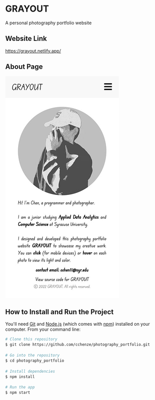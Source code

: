 # GRAYOUT
A personal photography portfolio website

## Website Link
https://grayout.netlify.app/

## About Page
![](grayout.jpg)

## How to Install and Run the Project
You'll need [Git](https://git-scm.com) and [Node.js](https://nodejs.org/en/download/) (which comes with [npm](http://npmjs.com)) installed on your computer. From your command line:

```bash
# Clone this repository
$ git clone https://github.com/cchenze/photography_portfolio.git

# Go into the repository
$ cd photography_portfolio

# Install dependencies
$ npm install

# Run the app
$ npm start
```

